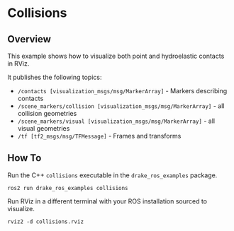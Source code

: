 # Collisions

## Overview

This example shows how to visualize both point and hydroelastic contacts in RViz.

It publishes the following topics:

* `/contacts [visualization_msgs/msg/MarkerArray]` - Markers describing contacts
* `/scene_markers/collision [visualization_msgs/msg/MarkerArray]` - all collision geometries
* `/scene_markers/visual [visualization_msgs/msg/MarkerArray]` - all visual geometries
* `/tf [tf2_msgs/msg/TFMessage]` - Frames and transforms

## How To

Run the C++ `collisions` executable in the `drake_ros_examples` package.

```
ros2 run drake_ros_examples collisions
```

Run RViz in a different terminal with your ROS installation sourced to visualize.

```
rviz2 -d collisions.rviz
```
